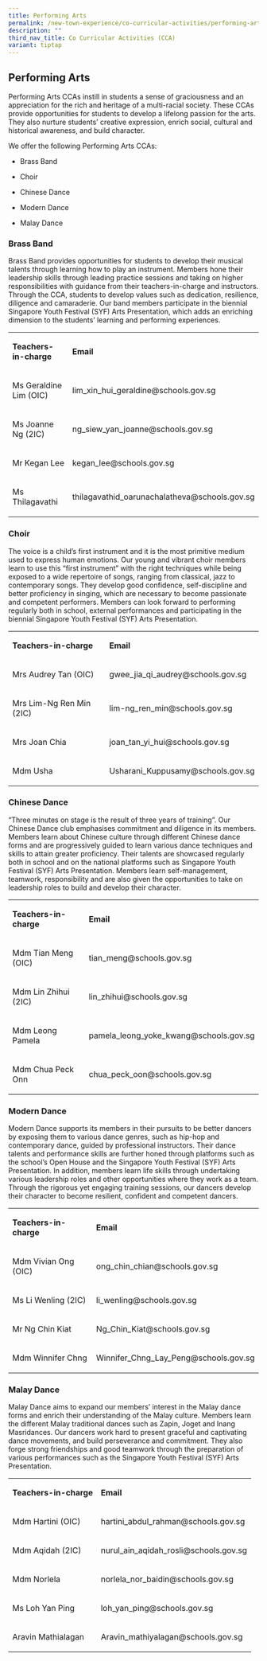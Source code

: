 ```yaml
---
title: Performing Arts
permalink: /new-town-experience/co-curricular-activities/performing-arts/
description: ""
third_nav_title: Co Curricular Activities (CCA)
variant: tiptap
---
```

<h2>Performing Arts</h2>
<p>Performing Arts CCAs instill in students a sense of graciousness and an
appreciation for the rich and heritage of a multi-racial society. These
CCAs provide opportunities for students to develop a lifelong passion for
the arts. They also nurture students’ creative expression, enrich social,
cultural and historical awareness, and build character.</p>
<p>We offer the following Performing Arts CCAs:</p>
<ul data-tight="true" class="tight">
<li>
<p>Brass Band</p>
</li>
<li>
<p>Choir</p>
</li>
<li>
<p>Chinese Dance</p>
</li>
<li>
<p>Modern Dance</p>
</li>
<li>
<p>Malay Dance</p>
</li>
</ul>
<h3>Brass Band</h3>
<p>Brass Band provides opportunities for students to develop their musical
talents through learning how to play an instrument. Members hone their
leadership skills through leading practice sessions and taking on higher
responsibilities with guidance from their teachers-in-charge and instructors.
Through the CCA, students to develop values such as dedication, resilience,
diligence and camaraderie. Our band members participate in the biennial
Singapore Youth Festival (SYF) Arts Presentation, which adds an enriching
dimension to the students’ learning and performing experiences.</p>
<table style="minWidth: 50px">
<colgroup>
<col>
<col>
</colgroup>
<tbody>
<tr>
<td rowspan="1" colspan="1">
<p><strong>Teachers-in-charge</strong>
</p>
</td>
<td rowspan="1" colspan="1">
<p><strong>Email</strong>
</p>
</td>
</tr>
<tr>
<td rowspan="1" colspan="1">
<p>Ms Geraldine Lim (OIC)</p>
</td>
<td rowspan="1" colspan="1">
<p>lim_xin_hui_geraldine@schools.gov.sg</p>
</td>
</tr>
<tr>
<td rowspan="1" colspan="1">
<p>Ms Joanne Ng (2IC)</p>
</td>
<td rowspan="1" colspan="1">
<p>ng_siew_yan_joanne@schools.gov.sg</p>
</td>
</tr>
<tr>
<td rowspan="1" colspan="1">
<p>Mr Kegan Lee</p>
</td>
<td rowspan="1" colspan="1">
<p>kegan_lee@schools.gov.sg</p>
</td>
</tr>
<tr>
<td rowspan="1" colspan="1">
<p>Ms Thilagavathi</p>
</td>
<td rowspan="1" colspan="1">
<p>thilagavathid_oarunachalatheva@schools.gov.sg</p>
</td>
</tr>
</tbody>
</table>
<h3>Choir</h3>
<p>The voice is a child’s first instrument and it is the most primitive medium
used to express human emotions. Our young and vibrant choir members learn
to use this “first instrument” with the right techniques while being exposed
to a wide repertoire of songs, ranging from classical, jazz to contemporary
songs. They develop good confidence, self-discipline and better proficiency
in singing, which are necessary to become passionate and competent performers.
Members can look forward to performing regularly both in school, external
performances and participating in the biennial Singapore Youth Festival
(SYF) Arts Presentation.</p>
<table style="minWidth: 50px">
<colgroup>
<col>
<col>
</colgroup>
<tbody>
<tr>
<td rowspan="1" colspan="1">
<p><strong>Teachers-in-charge</strong>
</p>
</td>
<td rowspan="1" colspan="1">
<p><strong>Email</strong>
</p>
</td>
</tr>
<tr>
<td rowspan="1" colspan="1">
<p>Mrs Audrey Tan (OIC)</p>
</td>
<td rowspan="1" colspan="1">
<p>gwee_jia_qi_audrey@schools.gov.sg</p>
</td>
</tr>
<tr>
<td rowspan="1" colspan="1">
<p>Mrs Lim-Ng Ren Min (2IC)</p>
</td>
<td rowspan="1" colspan="1">
<p>lim-ng_ren_min@schools.gov.sg</p>
</td>
</tr>
<tr>
<td rowspan="1" colspan="1">
<p>Mrs Joan Chia</p>
</td>
<td rowspan="1" colspan="1">
<p>joan_tan_yi_hui@schools.gov.sg</p>
</td>
</tr>
<tr>
<td rowspan="1" colspan="1">
<p>Mdm Usha</p>
</td>
<td rowspan="1" colspan="1">
<p>Usharani_Kuppusamy@schools.gov.sg</p>
</td>
</tr>
</tbody>
</table>
<h3>Chinese Dance</h3>
<p>“Three minutes on stage is the result of three years of training”. Our
Chinese Dance club emphasises commitment and diligence in its members.
Members learn about Chinese culture through different Chinese dance forms
and are progressively guided to learn various dance techniques and skills
to attain greater proficiency. Their talents are showcased regularly both
in school and on the national platforms such as Singapore Youth Festival
(SYF) Arts Presentation. Members learn self-management, teamwork, responsibility
and are also given the opportunities to take on leadership roles to build
and develop their character.</p>
<table style="minWidth: 50px">
<colgroup>
<col>
<col>
</colgroup>
<tbody>
<tr>
<td rowspan="1" colspan="1">
<p><strong>Teachers-in-charge</strong>
</p>
</td>
<td rowspan="1" colspan="1">
<p><strong>Email</strong>
</p>
</td>
</tr>
<tr>
<td rowspan="1" colspan="1">
<p>Mdm Tian Meng (OIC)</p>
</td>
<td rowspan="1" colspan="1">
<p>tian_meng@schools.gov.sg</p>
</td>
</tr>
<tr>
<td rowspan="1" colspan="1">
<p>Mdm Lin Zhihui (2IC)</p>
</td>
<td rowspan="1" colspan="1">
<p>lin_zhihui@schools.gov.sg</p>
</td>
</tr>
<tr>
<td rowspan="1" colspan="1">
<p>Mdm Leong Pamela</p>
</td>
<td rowspan="1" colspan="1">
<p>pamela_leong_yoke_kwang@schools.gov.sg</p>
</td>
</tr>
<tr>
<td rowspan="1" colspan="1">
<p>Mdm Chua Peck Onn</p>
</td>
<td rowspan="1" colspan="1">
<p>chua_peck_oon@schools.gov.sg</p>
</td>
</tr>
</tbody>
</table>
<h3>Modern Dance</h3>
<p>Modern Dance supports its members in their pursuits to be better dancers
by exposing them to various dance genres, such as hip-hop and contemporary
dance, guided by professional instructors. Their dance talents and performance
skills are further honed through platforms such as the school’s Open House
and the Singapore Youth Festival (SYF) Arts Presentation. In addition,
members learn life skills through undertaking various leadership roles
and other opportunities where they work as a team. Through the rigorous
yet engaging training sessions, our dancers develop their character to
become resilient, confident and competent dancers.</p>
<table style="minWidth: 50px">
<colgroup>
<col>
<col>
</colgroup>
<tbody>
<tr>
<td rowspan="1" colspan="1">
<p><strong>Teachers-in-charge</strong>
</p>
</td>
<td rowspan="1" colspan="1">
<p><strong>Email</strong>
</p>
</td>
</tr>
<tr>
<td rowspan="1" colspan="1">
<p>Mdm Vivian Ong (OIC)</p>
</td>
<td rowspan="1" colspan="1">
<p>ong_chin_chian@schools.gov.sg</p>
</td>
</tr>
<tr>
<td rowspan="1" colspan="1">
<p>Ms Li Wenling (2IC)</p>
</td>
<td rowspan="1" colspan="1">
<p>li_wenling@schools.gov.sg</p>
</td>
</tr>
<tr>
<td rowspan="1" colspan="1">
<p>Mr Ng Chin Kiat</p>
</td>
<td rowspan="1" colspan="1">
<p>Ng_Chin_Kiat@schools.gov.sg</p>
</td>
</tr>
<tr>
<td rowspan="1" colspan="1">
<p>Mdm Winnifer Chng</p>
</td>
<td rowspan="1" colspan="1">
<p>Winnifer_Chng_Lay_Peng@schools.gov.sg</p>
</td>
</tr>
</tbody>
</table>
<h3>Malay Dance</h3>
<p>Malay Dance aims to expand our members’ interest in the Malay dance forms
and enrich their understanding of the Malay culture. Members learn the
different Malay traditional dances such as Zapin, Joget and Inang Masridances.
Our dancers work hard to present graceful and captivating dance movements,
and build perseverance and commitment. They also forge strong friendships
and good teamwork through the preparation of various performances such
as the Singapore Youth Festival (SYF) Arts Presentation.</p>
<table style="minWidth: 50px">
<colgroup>
<col>
<col>
</colgroup>
<tbody>
<tr>
<td rowspan="1" colspan="1">
<p><strong>Teachers-in-charge</strong>
</p>
</td>
<td rowspan="1" colspan="1">
<p><strong>Email</strong>
</p>
</td>
</tr>
<tr>
<td rowspan="1" colspan="1">
<p>Mdm Hartini (OIC)</p>
</td>
<td rowspan="1" colspan="1">
<p>hartini_abdul_rahman@schools.gov.sg</p>
</td>
</tr>
<tr>
<td rowspan="1" colspan="1">
<p>Mdm Aqidah (2IC)</p>
</td>
<td rowspan="1" colspan="1">
<p>nurul_ain_aqidah_rosli@schools.gov.sg</p>
</td>
</tr>
<tr>
<td rowspan="1" colspan="1">
<p>Mdm Norlela</p>
</td>
<td rowspan="1" colspan="1">
<p>norlela_nor_baidin@schools.gov.sg</p>
</td>
</tr>
<tr>
<td rowspan="1" colspan="1">
<p>Ms Loh Yan Ping</p>
</td>
<td rowspan="1" colspan="1">
<p>loh_yan_ping@schools.gov.sg</p>
</td>
</tr>
<tr>
<td rowspan="1" colspan="1">
<p>Aravin Mathialagan</p>
</td>
<td rowspan="1" colspan="1">
<p>Aravin_mathiyalagan@schools.gov.sg</p>
</td>
</tr>
</tbody>
</table>
<p></p>